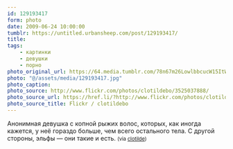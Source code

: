 ```yaml
---
id: 129193417
form: photo
date: 2009-06-24 10:00:00
tumblr: https://untitled.urbansheep.com/post/129193417/
title:
tags:
    - картинки
    - девушки
    - порно
photo_original_url: https://64.media.tumblr.com/78n67m26LowlbbcucW15ItWYo1_400.jpg
photo: "@/assets/media/129193417.jpg"
photo_caption:
photo_source: http://www.flickr.com/photos/clotildebo/3525037888/
photo_source_url: https://href.li/?http://www.flickr.com/photos/clotildebo/3525037888/
photo_source_title: Flickr / clotildebo
---
```


<p>Анонимная девушка с копной рыжих волос, которых, как иногда кажется, у неё гораздо больше, чем всего остального тела. С другой стороны, эльфы — они такие и есть. <small>(via <a href="http://www.flickr.com/photos/clotildebo/3525037888/">clotilde</a>)</small></p>
